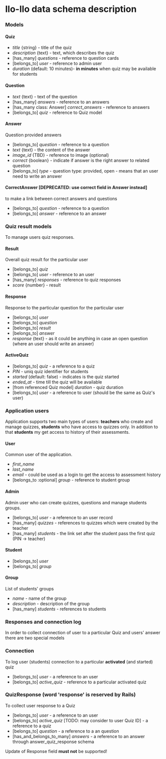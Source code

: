 # Ilo-Ilo data schema description

### Models

#### Quiz
* *title* {string} - title of the quiz
* *description* {text} - text, which describes the quiz
* [has_many] *questions*  - reference to question cards
* [belongs_to] *user*  - reference to admin user
* *duration* (default: 10 minutes)- **in minutes** when quiz may be available for students


#### Question
* *text* {text} - text of the question
* [has_many] *answers* - reference to an answers
* [has_many class: Answer] *correct_answers*  - reference to answers
* [belongs_to] *quiz* - reference to Quiz model

#### Answer
Question provided answers
* [belongs_to] *question* - reference to a question
* *text* {text} - the content of the answer
* *image_id* {TBD} - reference to image (optional)
* *correct* {boolean} - indicate if answer is the right answer to related question
* [belongs_to] *type* - question type: provided, open - means that an user need to write an answer


#### CorrectAnswer [DEPRECATED: use correct field in Answer instead]
to make a link between correct answers and questions
* [belongs_to] *question* - reference to a question
* [belongs_to] *answer* - reference to an answer


### Quiz result models
To manage users quiz responses.

#### Result
Overall quiz result for the particular user
* [belongs_to] *quiz*
* [belongs_to] *user* - reference to an user
* [has_many] *responses* - reference to quiz responses
* *score* {number} - result

#### Response
Response to the particular question for the particular user
* [belongs_to] *user*
* [belongs_to] *question*
* [belongs_to] *result*
* [belongs_to] *answer*
* *response* {text} - as it could be anything in case an open question (where an user should write an answer)

#### ActiveQuiz
* [belongs_to] *quiz* - a reference to a quiz
* *PIN* - uniq quiz identifier for students
* *started* (default: false) - indicates is the quiz started
* *ended_at*  - time till the quiz will be available
* [from referenced Quiz model] *duration* - quiz duration 
* [belongs_to] *user* - a reference to user (should be the same as Quiz's user)  

### Application users

Application supports two main types of users: **teachers** who create and manage quizzes, **students** who have access to quizzes only. In addition to that **students** my get access to history of their assessments. 


#### User
Common user of the application.
* *first_name*
* *last_name*
* *email* - could be used as a login to get the access to assessment history
* [belongs_to :optional] *group* - reference to student group

#### Admin
Admin user who can create quizzes, questions and manage students groups. 
* [belongs_to] *user* - a reference to an user record
* [has_many] *quizzes* - references to quizzes which were created by the teacher
* [has_many] *students* - the link set after the student pass the first quiz (PIN -> teacher) 


#### Student
* [belongs_to] *user*
* [belongs_to] *group*

#### Group
List of students' groups
* *name* - name of the group
* *description* - description of the group
* [has_many] *students* - references to students 


### Responses and connection log
In order to collect connection of user to a particular Quiz and users' answer there are two special models

### Connection
To log user (students) connection to a particular **activated** (and started) quiz
* [belongs_to] *user* - a reference to an user
* [belongs_to] *active_quiz* - reference to a particular activated quiz

### QuizResponse (word 'response' is reserved by Rails)
To collect user response to a Quiz
* [belongs_to] *user* - a reference to an user
* [belongs_to] *active_quiz* [TODO: may consider to user Quiz ID] - a reference to a quiz
* [belongs_to] *question* - a reference to a an question
* [has_and_belongs_to_many] *answers* - a reference to an answer through answer_quiz_response schema

Update of Response field **must not** be supported! 
